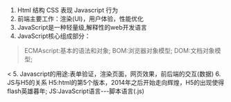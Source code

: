 1. Html 结构 CSS 表现 Javascript 行为
2. 前端主要工作：渲染(UI)，用户体验，性能优化
3. JavaScript是一种轻量级,解释性的web开发语言
4. JavaScript核心组成部分：
> ECMAscript:基本的语法和对象;
> BOM:浏览器对象模型;
> DOM:文档对象模型;

<
5. Javascript的用途:表单验证，渲染页面，网页效果，前后端的交互(数据)
6. JS与H5的关系
H5:html的第5个版本，2014年之后开始走向辉煌，H5的出现使得flash英雄暮年;
JS:JavaScript语言---脚本语言(.js)